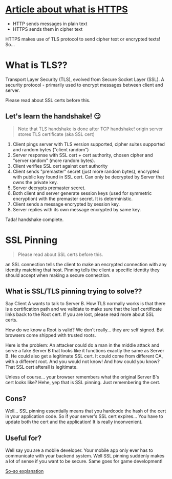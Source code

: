# [Article about what is HTTPS](https://www.cloudflare.com/en-gb/learning/ssl/what-is-https/)
- HTTP sends messages in plain text
- HTTPS sends them in cipher text

HTTPS makes use of TLS protocol to send cipher text or encrypted texts! So...

# What is TLS??
Transport Layer Security (TLS), evolved from Secure Socket Layer (SSL). A security protocol - primarily used to encrypt messages between client and server.

Please read about SSL certs before this.

## Let's learn the handshake! :smirk:
> Note that TLS handshake is done after TCP handshake!
> origin server stores TLS certificate (aka SSL cert)

1. Client pings server with TLS version supported, cipher suites supported and random bytes ("client random")
2. Server response with SSL cert + cert authority, chosen cipher and "server random" (more random bytes).
3. Client verifies SSL cert against cert authority
4. Client sends "premaster" secret (just more random bytes), encrypted with public key found in SSL cert. Can only be decrypted by Server that owns the private key.
5. Server decrypts premaster secret.
6. Both client and server generate session keys (used for symmetric encryption) with the premaster secret. It is deterministic.
7. Client sends a message encrypted by session key.
8. Server replies with its own message encrypted by same key.

Tada! handshake complete.

# SSL Pinning
> Please read about SSL certs before this.

an SSL connection tells the client to make an encrypted connection with any identity matching that host. Pinning tells the client a specific identity they should accept when making a secure connection.

## What is SSL/TLS pinning trying to solve??
Say Client A wants to talk to Server B. How TLS normally works is that there is a certification path and we validate to make sure that the leaf certificate links back to the Root cert. If you are lost, please read more about SSL certs.

How do we know a Root is valid? We don't really... they are self signed. But browsers come shipped with trusted roots.

Here is the problem: An attacker could do a man in the middle attack and serve a fake Server B that looks like it functions exactly the same as Server B. He could also get a legitimate SSL cert. It could come from different CA, with a different root. And you would not know! And how could you know? That SSL cert afterall is legitimate.

Unless of course... your browser remembers what the original Server B's cert looks like? Hehe, yep that is SSL pinning. Just remembering the cert.


## Cons?
Well... SSL pinning essentially means that you hardcode the hash of the cert in your application code. So if your server's SSL cert expires... You have to update both the cert and the application! It is really inconvenient.

## Useful for?
Well say you are a mobile developer. Your mobile app only ever has to communicate with your backend system. Well SSL pinning suddenly makes a lot of sense if you want to be secure. Same goes for game development!

[So-so explanation](https://www.youtube.com/watch?v=3coPpYJgFro)
